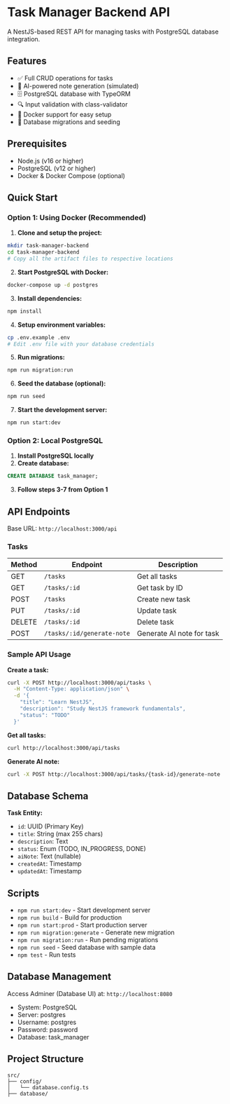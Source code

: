# Task Manager Backend API

A NestJS-based REST API for managing tasks with PostgreSQL database integration.

## Features

- ✅ Full CRUD operations for tasks
- 🤖 AI-powered note generation (simulated)
- 🗄️ PostgreSQL database with TypeORM
- 🔍 Input validation with class-validator
- 🐳 Docker support for easy setup
- 📝 Database migrations and seeding

## Prerequisites

- Node.js (v16 or higher)
- PostgreSQL (v12 or higher)
- Docker & Docker Compose (optional)

## Quick Start

### Option 1: Using Docker (Recommended)

1. **Clone and setup the project:**
```bash
mkdir task-manager-backend
cd task-manager-backend
# Copy all the artifact files to respective locations
```

2. **Start PostgreSQL with Docker:**
```bash
docker-compose up -d postgres
```

3. **Install dependencies:**
```bash
npm install
```

4. **Setup environment variables:**
```bash
cp .env.example .env
# Edit .env file with your database credentials
```

5. **Run migrations:**
```bash
npm run migration:run
```

6. **Seed the database (optional):**
```bash
npm run seed
```

7. **Start the development server:**
```bash
npm run start:dev
```

### Option 2: Local PostgreSQL

1. **Install PostgreSQL locally**
2. **Create database:**
```sql
CREATE DATABASE task_manager;
```
3. **Follow steps 3-7 from Option 1**

## API Endpoints

Base URL: `http://localhost:3000/api`

### Tasks

| Method | Endpoint | Description |
|--------|----------|-------------|
| GET | `/tasks` | Get all tasks |
| GET | `/tasks/:id` | Get task by ID |
| POST | `/tasks` | Create new task |
| PUT | `/tasks/:id` | Update task |
| DELETE | `/tasks/:id` | Delete task |
| POST | `/tasks/:id/generate-note` | Generate AI note for task |

### Sample API Usage

**Create a task:**
```bash
curl -X POST http://localhost:3000/api/tasks \
  -H "Content-Type: application/json" \
  -d '{
    "title": "Learn NestJS",
    "description": "Study NestJS framework fundamentals",
    "status": "TODO"
  }'
```

**Get all tasks:**
```bash
curl http://localhost:3000/api/tasks
```

**Generate AI note:**
```bash
curl -X POST http://localhost:3000/api/tasks/{task-id}/generate-note
```

## Database Schema

**Task Entity:**
- `id`: UUID (Primary Key)
- `title`: String (max 255 chars)
- `description`: Text
- `status`: Enum (TODO, IN_PROGRESS, DONE)
- `aiNote`: Text (nullable)
- `createdAt`: Timestamp
- `updatedAt`: Timestamp

## Scripts

- `npm run start:dev` - Start development server
- `npm run build` - Build for production
- `npm run start:prod` - Start production server
- `npm run migration:generate` - Generate new migration
- `npm run migration:run` - Run pending migrations
- `npm run seed` - Seed database with sample data
- `npm test` - Run tests

## Database Management

Access Adminer (Database UI) at: `http://localhost:8080`
- System: PostgreSQL
- Server: postgres
- Username: postgres
- Password: password
- Database: task_manager

## Project Structure

```
src/
├── config/
│   └── database.config.ts
├── database/